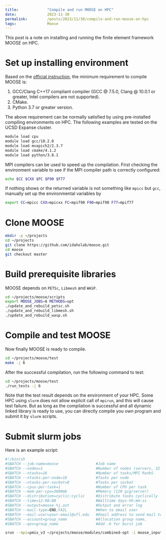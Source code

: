 ```yaml
---
title:             "Compile and run MOOSE on HPC"
date:              2023-11-30
permalink:         /posts/2023/11/30/compile-and-run-moose-on-hpc
tags:              Moose
---
```


This post is a note on installing and running the finite element framework MOOSE on HPC.

# Set up installing environment

Based on the [official instruction](https://mooseframework.inl.gov/getting_started/installation/hpc_install_moose.html), the minimum requirement to compile MOOSE is:

1. GCC/Clang C++17 compliant compiler (GCC @ 7.5.0, Clang @ 10.0.1 or greater, Intel compilers are not supported).
2. CMake.
3. Python 3.7 or greater version.

The above requirement can be normally satisfied by using pre-installed compiling environments on HPC. The following examples are tested on the UCSD Expanse cluster.

```bash
module load cpu
module load gcc/10.2.0
module load mvapich2/2.3.7
module load cmake/4.1.2
module load python/3.8.1
```

MPI compilers can be used to speed up the compilation. First checking the environment variable to see if the MPI compiler path is correctly configured:

```bash
echo $CC $CXX $FC $F90 $F77
```

If nothing shows or the returned variable is not something like `mpicc` but `gcc`, manually set up the environmental variables by

```bash
export CC=mpicc CXX=mpicxx FC=mpif90 F90=mpif90 F77=mpif77
```

# Clone MOOSE

```bash
mkdir -p ~/projects
cd ~/projects
git clone https://github.com/idaholab/moose.git
cd moose
git checkout master
```

# Build prerequisite libraries

MOOSE depends on `PETSc`, `Libmesh` and `WASP`. 

```bash
cd ~/projects/moose/scripts
export MOOSE_JOBS=6 METHODS=opt
./update_and_rebuild_petsc.sh
./update_and_rebuild_libmesh.sh
./update_and_rebuild_wasp.sh
```

# Compile and test MOOSE

Now finally MOOSE is ready to compile.

```bash
cd ~/projects/moose/test
make -j 6
```

After the successful compilation, run the following command to test:

```bash
cd ~/projects/moose/test
./run_tests -j 6
```

Note that the test result depends on the environment of your HPC. Some HPC using `slurm` does not allow explicit call of `mpirun`, and this will cause test failure. But as long as the compilation is successful and all dynamic linked library is ready to use, you can directly compile you own program and submit it by `slurm` scripts.

# Submit slurm jobs

Here is an example script:

```bash
#!/bin/sh
#SBATCH --job-name=moose                 #Job name
#SBATCH --nodes=1                        #Number of nodes (servers, 32 proc/node)
#SBATCH --ntasks=16                      #Number of tasks/MPI RankS
#SBATCH --ntasks-per-node=16             #Tasks per node
#SBATCH --ntasks-per-socket=8            #Tasks per socket
#SBATCH --cpus-per-task=1                #Number of CPU per task
#SBATCH --mem-per-cpu=3600mb             #Memory (120 gig/server)
#SBATCH --distribution=cyclic:cyclic     #Distribute tasks cyclically 
#SBATCH --time=12:00:00                  #Walltime days-hh:mm:ss
#SBATCH --output=moose-%j.out            #Output and error log
#SBATCH --mail-type=END,FAIL             #When to email user
#SBATCH --mail-user=your-email@ufl.edu   #Email address to send mail to
#SBATCH --account=group_name             #Allocation group name,
#SBATCH --qos=group_name                 #Add -b for burst job

srun --mpi=pmix_v3 ~/projects/moose/modules/combined-opt -i moose_input_file.i
```